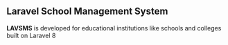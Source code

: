 ## **Laravel School Management System** 

**LAVSMS** is developed for educational institutions like schools and colleges built on Laravel 8
